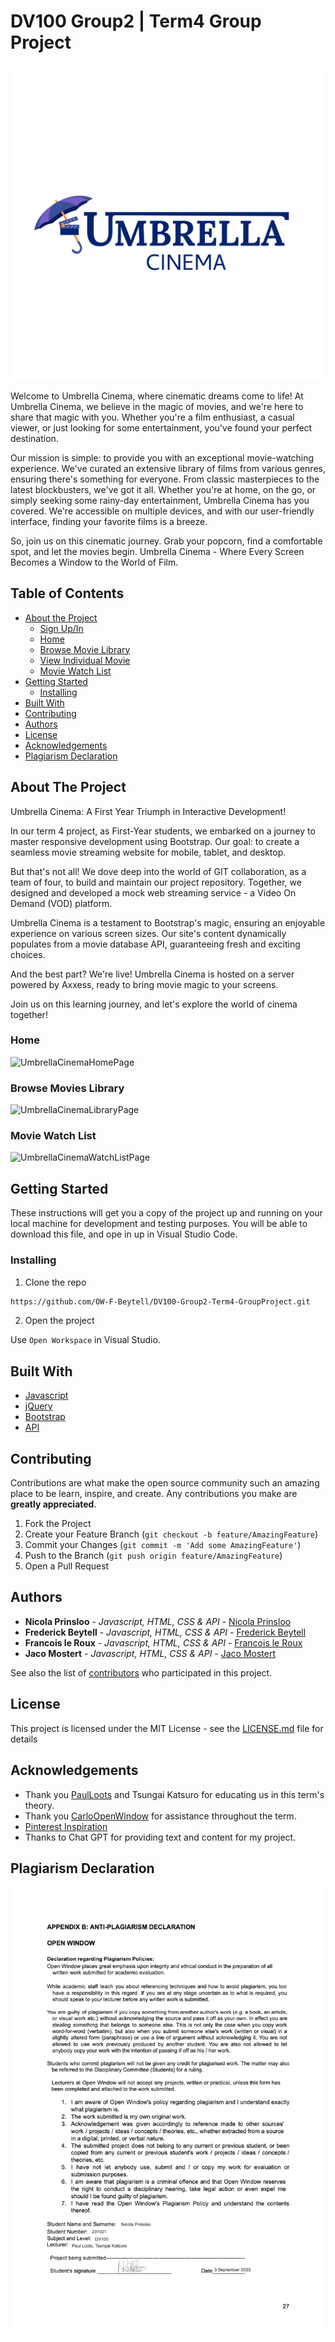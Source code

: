 # DV100 Group2 | Term4 Group Project
![Umbrella Cinema Logo](/assets/Cinema%20Logo%20Main.png)

Welcome to Umbrella Cinema, where cinematic dreams come to life! At Umbrella Cinema, we believe in the magic of movies, and we're here to share that magic with you. Whether you're a film enthusiast, a casual viewer, or just looking for some entertainment, you've found your perfect destination.

Our mission is simple: to provide you with an exceptional movie-watching experience. We've curated an extensive library of films from various genres, ensuring there's something for everyone. From classic masterpieces to the latest blockbusters, we've got it all.
Whether you're at home, on the go, or simply seeking some rainy-day entertainment, Umbrella Cinema has you covered. We're accessible on multiple devices, and with our user-friendly interface, finding your favorite films is a breeze.

So, join us on this cinematic journey. Grab your popcorn, find a comfortable spot, and let the movies begin. Umbrella Cinema - Where Every Screen Becomes a Window to the World of Film.



## Table of Contents

* [About the Project](#about-the-project)
   * [Sign Up/In](#sign-up-in)
   * [Home](#home)
   * [Browse Movie Library](#browse-movies)
   * [View Individual Movie](#individual-movie)
   * [Movie Watch List](#iwatch-list)
* [Getting Started](#getting-started)
  * [Installing](#installing)
* [Built With](#built-with)
* [Contributing](#contributing)
* [Authors](#authors)
* [License](#license)
* [Acknowledgements](#acknowledgements)
* [Plagiarism Declaration](#plagiarism-declaration)

## About The Project
Umbrella Cinema: A First Year Triumph in Interactive Development!

In our term 4 project, as First-Year students, we embarked on a journey to master responsive development using Bootstrap. Our goal: to create a seamless movie streaming website for mobile, tablet, and desktop.

But that's not all! We dove deep into the world of GIT collaboration, as a team of four, to build and maintain our project repository. Together, we designed and developed a mock web streaming service - a Video On Demand (VOD) platform.

Umbrella Cinema is a testament to Bootstrap's magic, ensuring an enjoyable experience on various screen sizes. Our site's content dynamically populates from a movie database API, guaranteeing fresh and exciting choices.

And the best part? We're live! Umbrella Cinema is hosted on a server powered by Axxess, ready to bring movie magic to your screens.

Join us on this learning journey, and let's explore the world of cinema together!

### Home

![UmbrellaCinemaHomePage](/assets/)

### Browse Movies Library

![UmbrellaCinemaLibraryPage](/assets/)

### Movie Watch List

![UmbrellaCinemaWatchListPage](/assets/)

## Getting Started

These instructions will get you a copy of the project up and running on your local machine for development and testing purposes. You will be able to download this file, and ope in up in Visual Studio Code.

### Installing

1. Clone the repo
```sh
https://github.com/OW-F-Beytell/DV100-Group2-Term4-GroupProject.git
```
2. Open the project

Use `Open Workspace` in Visual Studio.

## Built With

* [Javascript](https://developer.mozilla.org/en-US/docs/Web/JavaScript)
* [jQuery](https://jquery.com/)
* [Bootstrap](https://getbootstrap.com/)
* [API](https:)

## Contributing

Contributions are what make the open source community such an amazing place to be learn, inspire, and create. Any contributions you make are **greatly appreciated**.

1. Fork the Project
2. Create your Feature Branch (`git checkout -b feature/AmazingFeature`)
3. Commit your Changes (`git commit -m 'Add some AmazingFeature'`)
4. Push to the Branch (`git push origin feature/AmazingFeature`)
5. Open a Pull Request

## Authors

* **Nicola Prinsloo** - *Javascript, HTML, CSS & API* - [Nicola Prinsloo](https://github.com/nicolaprinsloo)
* **Frederick Beytell** - *Javascript, HTML, CSS & API* - [Frederick Beytell](https://github.com/OW-F-Beytell)
* **Francois le Roux** - *Javascript, HTML, CSS & API* - [Francois le Roux](https://github.com/nicolaprinsloo)
* **Jaco Mostert** - *Javascript, HTML, CSS & API* - [Jaco Mostert](https://github.com/nicolaprinsloo)

See also the list of [contributors](https://github.com/OW-F-Beytell/DV100-Group2-Term4-GroupProject/graphs/contributors) who participated in this project.

## License

This project is licensed under the MIT License - see the [LICENSE.md](LICENSE.md) file for details

## Acknowledgements

* Thank you [PaulLoots](https://github.com/PaulLoots) and Tsungai Katsuro for educating us in this term's theory.
* Thank you [CarloOpenWindow](https://github.com/CarloOpenWindow) for assistance throughout the term.
* [Pinterest Inspiration](https://za.pinterest.com/nix231021/dv100/?invite_code=9d2c0a1f491c454580025d468347bee0&sender=939071097209497938)
* Thanks to Chat GPT for providing text and content for my project.

 ## Plagiarism Declaration

 ![PlagiarismDeclaration](/assets/ReadMe_Plagiarism%20Declaration_NicolaPrinsloo.png)
